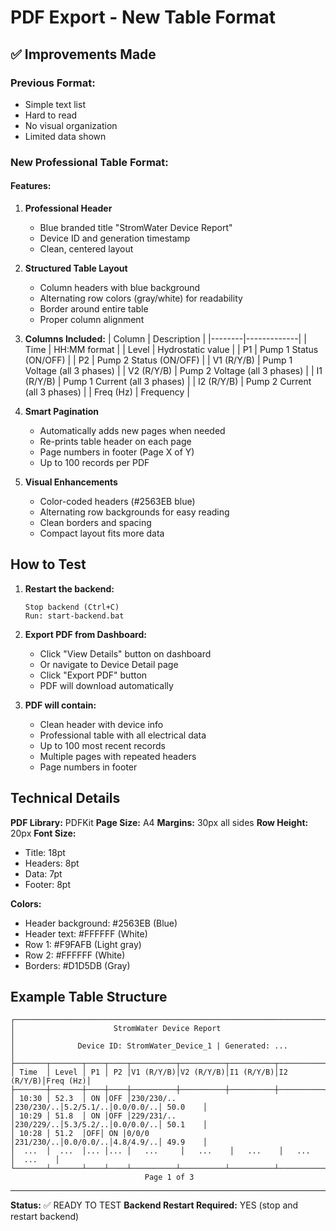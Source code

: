 # PDF Export - New Table Format

## ✅ Improvements Made

### Previous Format:
- Simple text list
- Hard to read
- No visual organization
- Limited data shown

### New Professional Table Format:

#### Features:
1. **Professional Header**
   - Blue branded title "StromWater Device Report"
   - Device ID and generation timestamp
   - Clean, centered layout

2. **Structured Table Layout**
   - Column headers with blue background
   - Alternating row colors (gray/white) for readability
   - Border around entire table
   - Proper column alignment

3. **Columns Included:**
   | Column | Description |
   |--------|-------------|
   | Time | HH:MM format |
   | Level | Hydrostatic value |
   | P1 | Pump 1 Status (ON/OFF) |
   | P2 | Pump 2 Status (ON/OFF) |
   | V1 (R/Y/B) | Pump 1 Voltage (all 3 phases) |
   | V2 (R/Y/B) | Pump 2 Voltage (all 3 phases) |
   | I1 (R/Y/B) | Pump 1 Current (all 3 phases) |
   | I2 (R/Y/B) | Pump 2 Current (all 3 phases) |
   | Freq (Hz) | Frequency |

4. **Smart Pagination**
   - Automatically adds new pages when needed
   - Re-prints table header on each page
   - Page numbers in footer (Page X of Y)
   - Up to 100 records per PDF

5. **Visual Enhancements**
   - Color-coded headers (#2563EB blue)
   - Alternating row backgrounds for easy reading
   - Clean borders and spacing
   - Compact layout fits more data

## How to Test

1. **Restart the backend:**
   ```
   Stop backend (Ctrl+C)
   Run: start-backend.bat
   ```

2. **Export PDF from Dashboard:**
   - Click "View Details" button on dashboard
   - Or navigate to Device Detail page
   - Click "Export PDF" button
   - PDF will download automatically

3. **PDF will contain:**
   - Clean header with device info
   - Professional table with all electrical data
   - Up to 100 most recent records
   - Multiple pages with repeated headers
   - Page numbers in footer

## Technical Details

**PDF Library:** PDFKit
**Page Size:** A4
**Margins:** 30px all sides
**Row Height:** 20px
**Font Size:**
- Title: 18pt
- Headers: 8pt
- Data: 7pt
- Footer: 8pt

**Colors:**
- Header background: #2563EB (Blue)
- Header text: #FFFFFF (White)
- Row 1: #F9FAFB (Light gray)
- Row 2: #FFFFFF (White)
- Borders: #D1D5DB (Gray)

## Example Table Structure

```
┌────────────────────────────────────────────────────────────────────────────────┐
│                      StromWater Device Report                                  │
│              Device ID: StromWater_Device_1 | Generated: ...                   │
├───────┬───────┬────┬────┬──────────┬──────────┬──────────┬──────────┬─────────┤
│ Time  │ Level │ P1 │ P2 │V1 (R/Y/B)│V2 (R/Y/B)│I1 (R/Y/B)│I2 (R/Y/B)│Freq (Hz)│
├───────┼───────┼────┼────┼──────────┼──────────┼──────────┼──────────┼─────────┤
│ 10:30 │ 52.3  │ ON │OFF │230/230/.. │230/230/..│5.2/5.1/..│0.0/0.0/..│ 50.0    │
│ 10:29 │ 51.8  │ ON │OFF │229/231/.. │230/229/..│5.3/5.2/..│0.0/0.0/..│ 50.1    │
│ 10:28 │ 51.2  │OFF│ ON │0/0/0      │231/230/..│0.0/0.0/..│4.8/4.9/..│ 49.9    │
│  ...  │  ...  │... │... │   ...     │   ...    │   ...    │   ...    │  ...    │
└───────┴───────┴────┴────┴──────────┴──────────┴──────────┴──────────┴─────────┘
                              Page 1 of 3
```

---

**Status:** ✅ READY TO TEST
**Backend Restart Required:** YES (stop and restart backend)

